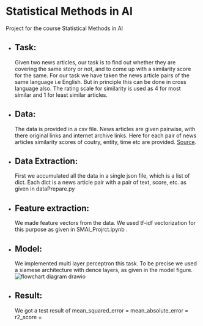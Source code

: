 # Statistical Methods in AI
Project for the course Statistical Methods in AI

- ## Task:
    Given two news articles, our task is to find out whether they are covering the same story or not, and to come up with a similarity score for the same. For our task we have taken the news article pairs of the same language i.e English. But in principle this can be done in cross language also. The rating scale for similarity is used as 4 for most similar and 1 for least similar articles. 



- ## Data:
    The data is provided in a csv file. News articles are given pairwise, with there original links and internet archive links. Here for each pair of news articles similarity scores of coutry, entity, time etc  are provided. [Source](https://competitions.codalab.org/my/datasets/download/8379dc75-c824-4ea7-bf00-9d29cb644af5).

- ## Data Extraction:
    First we accumulated all the data in a single json file, which is a list of dict.
    Each dict is a news article pair with a pair of text, score, etc. as given in dataPrepare.py

- ## Feature extraction:
    We made feature vectors from the data.
    We used tf-idf vectorization for this purpose as given in SMAI_Projrct.ipynb . 

- ## Model:
    We implemented multi layer perceptron this task.
    To be precise we used a siamese architecture with dence layers, as given in the model figure.
    ![flowchart diagram drawio](https://user-images.githubusercontent.com/61308067/201865396-e5cfcd4f-07fa-47dd-9233-5e40674f6317.svg)

- ## Result:
    We got a test result of 
    mean_squared_error =
    mean_absolute_error =
    r2_score =
